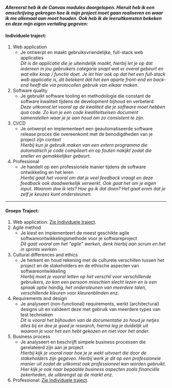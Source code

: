 ***Allereerst heb ik de Canvas modules doorgelopen. Hieruit heb ik een omschrijving gekregen hoe ik mijn project moet gaan realiseren en waar ik me allemaal aan moet houden. Ook heb ik de leeruitkomsten bekeken en deze mijn eigen vertaling gegeven:***

#### Individuele traject:
1.  Web application
    - Je ontwerpt en maakt gebruiksvriendelijke, full-stack web applicaties  
	*Dit is de applicatie die je uiteindelijk maakt, hierbij let je op dat iedereen in jou gebruikers categorie snapt wat er overal gebeurt en wat elke knop / functie doet. Je let hier ook op dat het een full-stack web applicatie is, dit betekent dat het een aparte front-end en back-end heeft die via protocollen gebruik van elkaar maken.*
2. Software quality
   - Je gebruikt software tooling en methodologie die constant de software kwaliteit tijdens de development bijhoud en verbeterd  
	*Deze uitkomst let vooral op de kwaliteit die je software moet hebben qua code. Zo kun je een code kwaliteitseisen document samenstellen waar je je aan houd om zo consistent te zijn.*
3. CI/CD
   - Je ontwerpt en implementeert een geautomatiseerde software release proces die overeenkomt met de benodigdheden van je project zijn context   
	*Hierbij kun je gebruik maken van een extern programma die automatisch je code compileert en op fouten nakijkt zodat die sneller en gemakkelijker gebeurt.*
4. Professional
   - Je handelt op een professionele manier tijdens de software ontwikkeling en het leren  
	*Hierbij gaat het vooral om dat je veel feedback vraagt en deze feedback ook daadwerkelijk verwerkt. Ook gaat het om je eigen input. Waarom doe ik iets? Hoe ga ik dat doen? Het gaat erom dat je zelf je keuzes kunt ondersteunen.*

---

#### Groeps Traject:
1. Web application: [Zie Individuele traject](####Individuele-traject).
2. Agile method
   - Je kiest en implementeert de meest geschikte agile softwareontwikkelingsmethode voor je softwareproject  
	*Dit gaat vooral om het “agile” werken, denk hierbij aan scrum en het in sprints werken*
3. Cultural differences and ethics
   - Je herkent en houd rekening met de culturele verschillen tussen het project en de stakeholders en de ethische aspecten van softwareontwikkeling  
	*Hierbij moet je vooral letten op het verschil voor verschillende gebruikers, zo kan een persoon misschien slecht lezen en is een spraak optie handig, het ondersteunen van meerdere talen, verschillende kleuren voor kleurenblinden enz.*
4. Requirements and design
   - Je analyseert (non-functional) requirements, werkt (architectural) designs uit en valideert deze met gebruik van meerdere types van test technieken  
	*Dit is vooral het bijhouden van de documentatie zo houd je netjes alles bij en doe je goed je research, hierna leg je duidelijk uit waarom je voor het een hebt gekozen en niet voor het ander.*
5. Business process
   - Je analyseert en beschrijft simpele business processen die gerelateerd zijn aan je project  
	*Hierbij kijk je vooral naar hoe je je wekt uitvoert die door de stakeholders zijn gegeven. Hierbij werk je dit op een professionele manier uit zodat de uitkomst ook professioneel kan worden gebruikt. Hier kijk je ook naar bepaalde business aspecten zoals financiële zekerheden, de uitbrengst op de markt enz.*
8. Professional: [Zie Individuele traject](####Individuele-traject).
